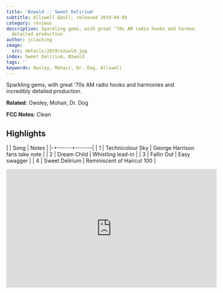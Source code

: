 ```yaml
---
title: 'Øzwald :: Sweet Delirium'
subtitle: Allswell &bull; released 2019-04-05
category: reviews
description: Sparkling gems, with great ‘70s AM radio hooks and harmonies and incredibly
  detailed production.
author: jclacking
image:
  src: details/2019/ozwald.jpg
index: Sweet Delirium, Øzwald
tags: ''
keywords: Owsley, Mohair, Dr. Dog, Allswell
---
```

Sparkling gems, with great ‘70s AM radio hooks and harmonies and incredibly detailed production.<!--more-->

**Related**: Owsley, Mohair, Dr. Dog

**FCC Notes**: Clean

## Highlights

| | Song | Notes |
|-+------+-------|
| 1 | Technicolour Sky | George Harrison fans take note |
| 2 | Dream Child | Whistling lead-in |
| 3 | Fallin Out | Easy swagger |
| 4 | Sweet Delirium | Reminiscent of Haircut 100 |

<div class="tlo-detail-video"><iframe width="560" height="315" src="https://www.youtube.com/embed/FBnpaI8L49w" frameborder="0" allow="autoplay; encrypted-media" allowfullscreen></iframe></div>

